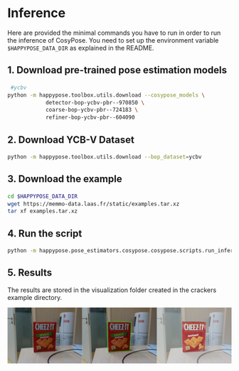 # Inference

Here are provided the minimal commands you have to run in order to run the inference of CosyPose. You need to set up the environment variable `$HAPPYPOSE_DATA_DIR` as explained in the README.

 ## 1. Download pre-trained pose estimation models

```sh
 #ycbv
python -m happypose.toolbox.utils.download --cosypose_models \
            detector-bop-ycbv-pbr--970850 \
            coarse-bop-ycbv-pbr--724183 \
            refiner-bop-ycbv-pbr--604090
```

## 2. Download YCB-V Dataset

```sh
python -m happypose.toolbox.utils.download --bop_dataset=ycbv
```

## 3. Download the example

```sh
cd $HAPPYPOSE_DATA_DIR
wget https://memmo-data.laas.fr/static/examples.tar.xz
tar xf examples.tar.xz
```

## 4. Run the script

```sh
python -m happypose.pose_estimators.cosypose.cosypose.scripts.run_inference_on_example crackers --run-inference
```

## 5. Results

The results are stored in the visualization folder created in the crackers example directory.

![Inference results](./images/all_results.png)
